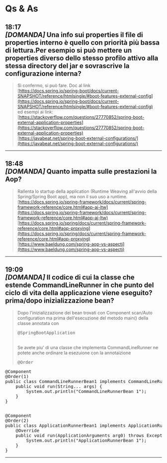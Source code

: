 ﻿Qs & As
============================

18:17  
<b><i>[DOMANDA]</i></b> Una info sui properties il file di properties interno è quello con priorità più bassa di lettura.Per esempio si può mettere un properties diverso dello stesso profilo attivo alla stessa directory del jar e sovrascrive la configurazione interna?
----
> Sì confermo, si può fare.
> Doc al link  
> [https://docs.spring.io/spring-boot/docs/current-SNAPSHOT/reference/htmlsingle/#boot-features-external-config](https://docs.spring.io/spring-boot/docs/current-SNAPSHOT/reference/htmlsingle/#boot-features-external-config)  
> ed esempi ai link:  
> [https://stackoverflow.com/questions/27770852/spring-boot-external-application-properties](https://stackoverflow.com/questions/27770852/spring-boot-external-application-properties)  
> [https://javabeat.net/spring-boot-external-configurations/](https://javabeat.net/spring-boot-external-configurations/)  


---------------------
18:48  
<b><i>[DOMANDA]</i></b> Quanto impatta sulle prestazioni la Aop?
----
> Rallenta lo startup della application (Runtime Weaving all'avvio della Spring/Spring Boot app), ma non il suo uso a runtime.  
> [https://docs.spring.io/spring-framework/docs/current/spring-framework-reference/core.html#aop-aj-ltw](https://docs.spring.io/spring-framework/docs/current/spring-framework-reference/core.html#aop-aj-ltw)  
> [https://docs.spring.io/spring/docs/current/spring-framework-reference/core.html#aop-proxying](https://docs.spring.io/spring/docs/current/spring-framework-reference/core.html#aop-proxying)  
> [https://www.baeldung.com/spring-aop-vs-aspectj](https://www.baeldung.com/spring-aop-vs-aspectj)  
---------------------
 

19:09  
<b><i>[DOMANDA]</i></b> Il codice di cui la classe che estende CommandLineRunner in che punto del ciclo di vita della applicazione viene eseguito? prima/dopo inizializzazione bean?
----
> Dopo l'inizializzazione dei bean trovati con Component scan/Auto configuration ma prima dell'esecuzione del metodo main() della classe annotata con <pre>@SpringBootApplication</pre>  
Se avete piu' di una classe che implementa CommandLineRunner ne potete anche ordinare la esezuione con la annotaizione <pre>@Order</pre>  

<pre>
@Component
@Order(1)
public class CommandLineRunnerBean1 implements CommandLineRunner {
    public void run(String... args) {
    	System.out.println("CommandLineRunnerBean 1");
    }
}

</pre>

<pre>
@Component
@Order(2)
public class ApplicationRunnerBean1 implements ApplicationRunner {
	@Override
	public void run(ApplicationArguments arg0) throws Exception {
		System.out.println("ApplicationRunnerBean 1");
	}
}
</pre>

---------------------